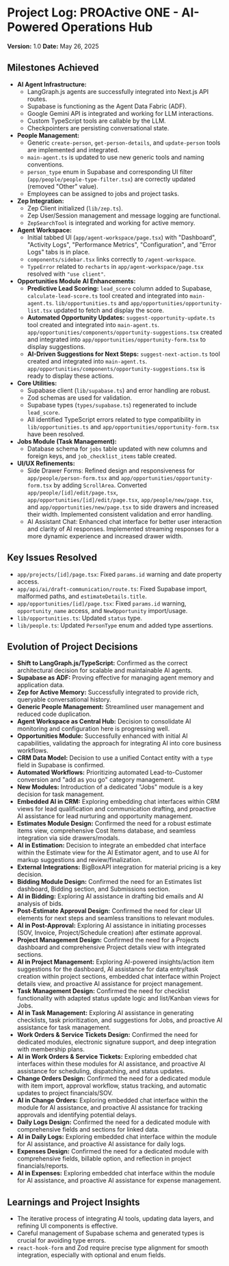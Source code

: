# Project Log: PROActive ONE - AI-Powered Operations Hub

**Version:** 1.0
**Date:** May 26, 2025

## Milestones Achieved

-   **AI Agent Infrastructure:**
    -   LangGraph.js agents are successfully integrated into Next.js API routes.
    -   Supabase is functioning as the Agent Data Fabric (ADF).
    -   Google Gemini API is integrated and working for LLM interactions.
    -   Custom TypeScript tools are callable by the LLM.
    -   Checkpointers are persisting conversational state.
-   **People Management:**
    -   Generic `create-person`, `get-person-details`, and `update-person` tools are implemented and integrated.
    -   `main-agent.ts` is updated to use new generic tools and naming conventions.
    -   `person_type` enum in Supabase and corresponding UI filter (`app/people/people-type-filter.tsx`) are correctly updated (removed "Other" value).
    -   Employees can be assigned to jobs and project tasks.
-   **Zep Integration:**
    -   Zep Client initialized (`lib/zep.ts`).
    -   Zep User/Session management and message logging are functional.
    -   `ZepSearchTool` is integrated and working for active memory.
-   **Agent Workspace:**
    -   Initial tabbed UI (`app/agent-workspace/page.tsx`) with "Dashboard", "Activity Logs", "Performance Metrics", "Configuration", and "Error Logs" tabs is in place.
    -   `components/sidebar.tsx` links correctly to `/agent-workspace`.
    -   `TypeError` related to `recharts` in `app/agent-workspace/page.tsx` resolved with `"use client"`.
-   **Opportunities Module AI Enhancements:**
    -   **Predictive Lead Scoring:** `lead_score` column added to Supabase, `calculate-lead-score.ts` tool created and integrated into `main-agent.ts`. `lib/opportunities.ts` and `app/opportunities/opportunity-list.tsx` updated to fetch and display the score.
    -   **Automated Opportunity Updates:** `suggest-opportunity-update.ts` tool created and integrated into `main-agent.ts`. `app/opportunities/components/opportunity-suggestions.tsx` created and integrated into `app/opportunities/opportunity-form.tsx` to display suggestions.
    -   **AI-Driven Suggestions for Next Steps:** `suggest-next-action.ts` tool created and integrated into `main-agent.ts`. `app/opportunities/components/opportunity-suggestions.tsx` is ready to display these actions.
-   **Core Utilities:**
    -   Supabase client (`lib/supabase.ts`) and error handling are robust.
    -   Zod schemas are used for validation.
    -   Supabase types (`types/supabase.ts`) regenerated to include `lead_score`.
    -   All identified TypeScript errors related to type compatibility in `lib/opportunities.ts` and `app/opportunities/opportunity-form.tsx` have been resolved.
-   **Jobs Module (Task Management):**
    -   Database schema for `jobs` table updated with new columns and foreign keys, and `job_checklist_items` table created.
-   **UI/UX Refinements:**
    -   Side Drawer Forms: Refined design and responsiveness for `app/people/person-form.tsx` and `app/opportunities/opportunity-form.tsx` by adding `ScrollArea`. Converted `app/people/[id]/edit/page.tsx`, `app/opportunities/[id]/edit/page.tsx`, `app/people/new/page.tsx`, and `app/opportunities/new/page.tsx` to side drawers and increased their width. Implemented consistent validation and error handling.
    -   AI Assistant Chat: Enhanced chat interface for better user interaction and clarity of AI responses. Implemented streaming responses for a more dynamic experience and increased drawer width.

## Key Issues Resolved

-   `app/projects/[id]/page.tsx`: Fixed `params.id` warning and date property access.
-   `app/api/ai/draft-communication/route.ts`: Fixed Supabase import, malformed paths, and `estimateDetails.title`.
-   `app/opportunities/[id]/page.tsx`: Fixed `params.id` warning, `opportunity_name` access, and `NewOpportunity` import/usage.
-   `lib/opportunities.ts`: Updated `status` type.
-   `lib/people.ts`: Updated `PersonType` enum and added type assertions.

## Evolution of Project Decisions

-   **Shift to LangGraph.js/TypeScript:** Confirmed as the correct architectural decision for scalable and maintainable AI agents.
-   **Supabase as ADF:** Proving effective for managing agent memory and application data.
-   **Zep for Active Memory:** Successfully integrated to provide rich, queryable conversational history.
-   **Generic People Management:** Streamlined user management and reduced code duplication.
-   **Agent Workspace as Central Hub:** Decision to consolidate AI monitoring and configuration here is progressing well.
-   **Opportunities Module:** Successfully enhanced with initial AI capabilities, validating the approach for integrating AI into core business workflows.
-   **CRM Data Model:** Decision to use a unified Contact entity with a `type` field in Supabase is confirmed.
-   **Automated Workflows:** Prioritizing automated Lead-to-Customer conversion and "add as you go" category management.
-   **New Modules:** Introduction of a dedicated "Jobs" module is a key decision for task management.
-   **Embedded AI in CRM:** Exploring embedding chat interfaces within CRM views for lead qualification and communication drafting, and proactive AI assistance for lead nurturing and opportunity management.
-   **Estimates Module Design:** Confirmed the need for a robust estimate items view, comprehensive Cost Items database, and seamless integration via side drawers/modals.
-   **AI in Estimation:** Decision to integrate an embedded chat interface within the Estimate view for the AI Estimator agent, and to use AI for markup suggestions and review/finalization.
-   **External Integrations:** BigBoxAPI integration for material pricing is a key decision.
-   **Bidding Module Design:** Confirmed the need for an Estimates list dashboard, Bidding section, and Submissions section.
-   **AI in Bidding:** Exploring AI assistance in drafting bid emails and AI analysis of bids.
-   **Post-Estimate Approval Design:** Confirmed the need for clear UI elements for next steps and seamless transitions to relevant modules.
-   **AI in Post-Approval:** Exploring AI assistance in initiating processes (SOV, Invoice, Project/Schedule creation) after estimate approval.
-   **Project Management Design:** Confirmed the need for a Projects dashboard and comprehensive Project details view with integrated sections.
-   **AI in Project Management:** Exploring AI-powered insights/action item suggestions for the dashboard, AI assistance for data entry/task creation within project sections, embedded chat interface within Project details view, and proactive AI assistance for project management.
-   **Task Management Design:** Confirmed the need for checklist functionality with adapted status update logic and list/Kanban views for Jobs.
-   **AI in Task Management:** Exploring AI assistance in generating checklists, task prioritization, and suggestions for Jobs, and proactive AI assistance for task management.
-   **Work Orders & Service Tickets Design:** Confirmed the need for dedicated modules, electronic signature support, and deep integration with membership plans.
-   **AI in Work Orders & Service Tickets:** Exploring embedded chat interfaces within these modules for AI assistance, and proactive AI assistance for scheduling, dispatching, and status updates.
-   **Change Orders Design:** Confirmed the need for a dedicated module with item import, approval workflow, status tracking, and automatic updates to project financials/SOV.
-   **AI in Change Orders:** Exploring embedded chat interface within the module for AI assistance, and proactive AI assistance for tracking approvals and identifying potential delays.
-   **Daily Logs Design:** Confirmed the need for a dedicated module with comprehensive fields and sections for linked data.
-   **AI in Daily Logs:** Exploring embedded chat interface within the module for AI assistance, and proactive AI assistance for daily logs.
-   **Expenses Design:** Confirmed the need for a dedicated module with comprehensive fields, billable option, and reflection in project financials/reports.
-   **AI in Expenses:** Exploring embedded chat interface within the module for AI assistance, and proactive AI assistance for expense management.

## Learnings and Project Insights

-   The iterative process of integrating AI tools, updating data layers, and refining UI components is effective.
-   Careful management of Supabase schema and generated types is crucial for avoiding type errors.
-   `react-hook-form` and Zod require precise type alignment for smooth integration, especially with optional and enum fields.
